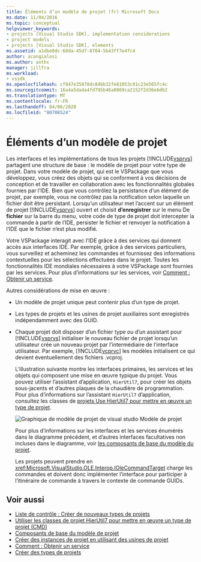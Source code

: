 ```yaml
---
title: Éléments d’un modèle de projet (fr) Microsoft Docs
ms.date: 11/04/2016
ms.topic: conceptual
helpviewer_keywords:
- projects [Visual Studio SDK], implementation considerations
- project models
- projects [Visual Studio SDK], elements
ms.assetid: a1dbe0dc-68da-45d7-8704-5b43ff7e4fc4
author: acangialosi
ms.author: anthc
manager: jillfra
ms.workload:
- vssdk
ms.openlocfilehash: cf847e35878dc84bb32fe81053c01c23e565fc4c
ms.sourcegitcommit: 16a4a5da4a4fd795b46a0869ca2152f2d36e6db2
ms.translationtype: MT
ms.contentlocale: fr-FR
ms.lasthandoff: 04/06/2020
ms.locfileid: "80708524"
---
```

# <a name="elements-of-a-project-model"></a>Éléments d’un modèle de projet
Les interfaces et les implémentations de tous les projets [!INCLUDE[vsprvs](../../code-quality/includes/vsprvs_md.md)] partagent une structure de base : le modèle de projet pour votre type de projet. Dans votre modèle de projet, qui est le VSPackage que vous développez, vous créez des objets qui se conforment à vos décisions de conception et de travailler en collaboration avec les fonctionnalités globales fournies par l’IDE. Bien que vous contrôlez la persistance d’un élément de projet, par exemple, vous ne contrôlez pas la notification selon laquelle un fichier doit être persistant. Lorsqu’un utilisateur met l’accent sur un élément de projet [!INCLUDE[vsprvs](../../code-quality/includes/vsprvs_md.md)] ouvert et choisit **d’enregistrer** sur le menu De **fichier** sur la barre du menu, votre code de type de projet doit intercepter la commande à partir de l’IDE, persister le fichier et renvoyer la notification à l’IDE que le fichier n’est plus modifié.

 Votre VSPackage interagit avec l’IDE grâce à des services qui donnent accès aux interfaces IDE. Par exemple, grâce à des services particuliers, vous surveillez et acheminez les commandes et fournissez des informations contextuelles pour les sélections effectuées dans le projet. Toutes les fonctionnalités IDE mondiales nécessaires à votre VSPackage sont fournies par les services. Pour plus d’informations sur les services, voir [Comment : Obtenir un service](../../extensibility/how-to-get-a-service.md).

 Autres considérations de mise en œuvre :

- Un modèle de projet unique peut contenir plus d’un type de projet.

- Les types de projets et les usines de projet auxiliaires sont enregistrés indépendamment avec des GUID.

- Chaque projet doit disposer d’un fichier type ou d’un assistant pour [!INCLUDE[vsprvs](../../code-quality/includes/vsprvs_md.md)] initialiser le nouveau fichier de projet lorsqu’un utilisateur crée un nouveau projet par l’intermédiaire de l’interface utilisateur. Par exemple, [!INCLUDE[vcprvc](../../code-quality/includes/vcprvc_md.md)] les modèles initialisent ce qui devient éventuellement des fichiers .vcproj.

  L’illustration suivante montre les interfaces primaires, les services et les objets qui composent une mise en œuvre typique du projet. Vous pouvez utiliser l’assistant d’application, `HierUtil7`, pour créer les objets sous-jacents et d’autres plaques de la chaudière de programmation. Pour plus d’informations sur l’assistant `HierUtil7` d’application, consultez les classes de [projets Use HierUtil7 pour mettre en œuvre un type de projet](https://msdn.microsoft.com/library/a5c16a09-94a2-46ef-87b5-35b815e2f346).

  ![Graphique de modèle de projet de visual studio](../../extensibility/internals/media/vsprojectmodel.gif "vsProjectModel") Modèle de projet

  Pour plus d’informations sur les interfaces et les services énumérés dans le diagramme précédent, et d’autres interfaces facultatives non incluses dans le diagramme, voir [les composants de base du modèle du projet](../../extensibility/internals/project-model-core-components.md).

  Les projets peuvent prendre en <xref:Microsoft.VisualStudio.OLE.Interop.IOleCommandTarget> charge les commandes et doivent donc implémenter l’interface pour participer à l’itinéraire de commande à travers le contexte de commande GUIDs.

## <a name="see-also"></a>Voir aussi
- [Liste de contrôle : Créer de nouveaux types de projets](../../extensibility/internals/checklist-creating-new-project-types.md)
- [Utiliser les classes de projet HierUtil7 pour mettre en œuvre un type de projet (CMD)](https://msdn.microsoft.com/library/a5c16a09-94a2-46ef-87b5-35b815e2f346)
- [Composants de base du modèle de projet](../../extensibility/internals/project-model-core-components.md)
- [Créer des instances de projet en utilisant des usines de projet](../../extensibility/internals/creating-project-instances-by-using-project-factories.md)
- [Comment : Obtenir un service](../../extensibility/how-to-get-a-service.md)
- [Créer des types de projets](../../extensibility/internals/creating-project-types.md)
